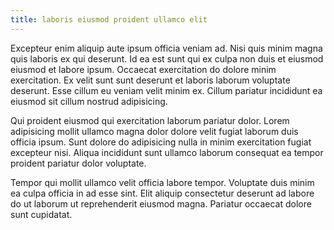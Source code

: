 ```yaml
---
title: laboris eiusmod proident ullamco elit
---
```


Excepteur enim aliquip aute ipsum officia veniam ad. Nisi quis minim magna quis laboris ex qui deserunt. Id ea est sunt qui ex culpa non duis et eiusmod eiusmod et labore ipsum. Occaecat exercitation do dolore minim exercitation. Ex velit sunt sunt deserunt et laboris laborum voluptate deserunt. Esse cillum eu veniam velit minim ex. Cillum pariatur incididunt ea eiusmod sit cillum nostrud adipisicing.

Qui proident eiusmod qui exercitation laborum pariatur dolor. Lorem adipisicing mollit ullamco magna dolor dolore velit fugiat laborum duis officia ipsum. Sunt dolore do adipisicing nulla in minim exercitation fugiat excepteur nisi. Aliqua incididunt sunt ullamco laborum consequat ea tempor proident pariatur dolor voluptate.

Tempor qui mollit ullamco velit officia labore tempor. Voluptate duis minim ea culpa officia in ad esse sint. Elit aliquip consectetur deserunt ad labore do ut laborum ut reprehenderit eiusmod magna. Pariatur occaecat dolore sunt cupidatat.